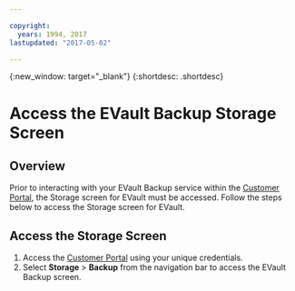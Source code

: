 ```yaml
---

copyright:
  years: 1994, 2017
lastupdated: "2017-05-02"

---
```

{:new_window: target="_blank"}
{:shortdesc: .shortdesc}

# Access the EVault Backup Storage Screen
## Overview

Prior to interacting with your EVault Backup service within the [Customer Portal](http://www.control.softlayer.com/), the Storage screen for EVault must be accessed.  Follow the steps below to access the Storage screen for EVault.
## Access the Storage Screen

1. Access the [Customer Portal](http://www.control.softlayer.com/) using your unique credentials.
2. Select **Storage** > **Backup** from the navigation bar to access the EVault Backup screen.

